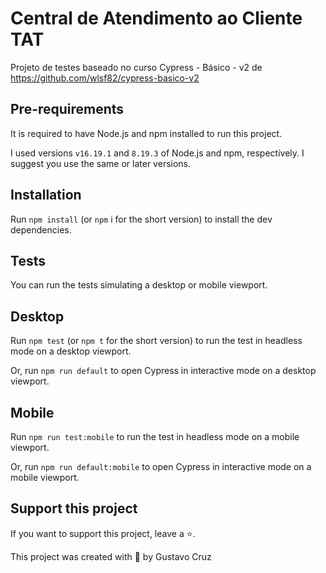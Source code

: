 # Central de Atendimento ao Cliente TAT

Projeto de testes baseado no curso Cypress - Básico - v2 de https://github.com/wlsf82/cypress-basico-v2

## Pre-requirements
It is required to have Node.js and npm installed to run this project.

I used versions `v16.19.1` and `8.19.3` of Node.js and npm, respectively. I suggest you use the same or later versions.

## Installation
Run `npm install` (or `npm` i for the short version) to install the dev dependencies.

## Tests
You can run the tests simulating a desktop or mobile viewport.  

## Desktop
Run `npm test` (or `npm t` for the short version) to run the test in headless mode
on a desktop viewport.

Or, run `npm run default` to open Cypress in interactive mode on a desktop viewport.

## Mobile
Run `npm run test:mobile` to run the test in headless mode on a mobile viewport.

Or, run `npm run default:mobile` to open Cypress in interactive mode on a mobile viewport.

## Support this project
If you want to support this project, leave a ⭐.

This project was created with 💚 by Gustavo Cruz
